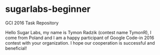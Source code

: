 # sugarlabs-beginner
GCI 2016 Task Repository

Hello Sugar Labs, my name is Tymon Radzik (contest name TymonR), I come from Poland and I am a happy participant of Google Code-in 2016 contest with your organization. I hope our cooperation is successful and beneficial!
